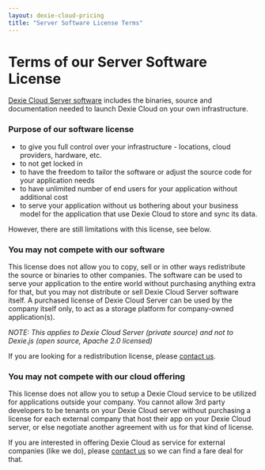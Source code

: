 ```yaml
---
layout: dexie-cloud-pricing
title: "Server Software License Terms"
---
```

# Terms of our Server Software License

[Dexie Cloud Server software](docs/premium-software) includes the binaries, source and documentation needed to launch Dexie Cloud on your own infrastructure.

### Purpose of our software license

* to give you full control over your infrastructure - locations, cloud providers, hardware, etc.
* to not get locked in
* to have the freedom to tailor the software or adjust the source code for your application needs
* to have unlimited number of end users for your application without additional cost
* to serve your application without us bothering about your business model for the application that use Dexie Cloud to store and sync its data.

However, there are still limitations with this license, see below.

### <i class="fa fa-hand-o-right" aria-hidden="true"></i> You may not compete with our software
This license does not allow you to copy, sell or in other ways redistribute the source or binaries to other companies. The software can be used to serve your application to the entire world without purchasing anything extra for that, but you may not distribute or sell Dexie Cloud Server software itself. A purchased license of Dexie Cloud Server can be used by the company itself only, to act as a storage platform for company-owned application(s).

*NOTE: This applies to Dexie Cloud Server (private source) and not to Dexie.js (open source, Apache 2.0 licensed)*

If you are looking for a redistribution license, please [contact us](mailto:business@dexie.org).

### <i class="fa fa-hand-o-right" aria-hidden="true"></i> You may not compete with our cloud offering
This license does not allow you to setup a Dexie Cloud service to be utilized for applications outside your company. You cannot allow 3rd party developers to be tenants on your Dexie Cloud server without purchasing a license for each external company that host their app on your Dexie Cloud server, or else negotiate another agreement with us for that kind of license.

If you are interested in offering Dexie Cloud as service for external companies (like we do), please [contact us](mailto:business@dexie.org) so we can find a fare deal for that.

<br /><br /><br /><br /><br /><br /><br />